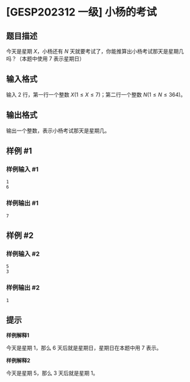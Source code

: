 # [GESP202312 一级] 小杨的考试

## 题目描述

今天是星期 $X$，小杨还有 $N$ 天就要考试了，你能推算出小杨考试那天是星期几吗？（本题中使用 $7$ 表示星期日）

## 输入格式

输入 $2$ 行，第一行一个整数 $X(1\le X \le 7)$；第二行一个整数 $N(1≤N≤364)$。

## 输出格式

输出一个整数，表示小杨考试那天是星期几。

## 样例 #1

### 样例输入 #1

```
1
6
```

### 样例输出 #1

```
7
```

## 样例 #2

### 样例输入 #2

```
5
3
```

### 样例输出 #2

```
1
```

## 提示

**样例解释1**

今天是星期 1，那么 6 天后就是星期日，星期日在本题中用 $7$ 表示。

**样例解释2**

今天是星期 5，那么 3 天后就是星期 1。